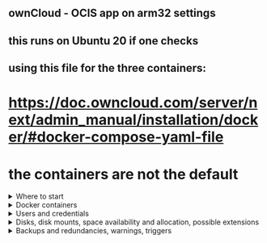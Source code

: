 ## ownCloud - OCIS app on arm32 settings

## this runs on Ubuntu 20 if one checks 

## using this file for the three containers:
# https://doc.owncloud.com/server/next/admin_manual/installation/docker/#docker-compose-yaml-file
# the containers are not the default 

<details>
<summary>Where to start</summary>
<br>

<br>

</details>

<details>
<summary>Docker containers</summary>
<br>

For OCIS: https://doc.owncloud.com/ocis/next/deployment/container/container-setup.html#install-docker

<br>

</details>
<details>
<summary>Users and credentials</summary>
<br>

<br>

</details>

<details>
<summary>Disks, disk mounts, space availability and allocation, possible extensions </summary>
<br>
</details>

<details>
<summary>Backups and redundancies, warnings, triggers </summary>

</details>
